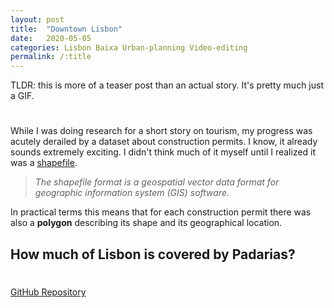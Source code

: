 ```yaml
---
layout: post
title:  "Downtown Lisbon"
date:   2020-05-05
categories: Lisbon Baixa Urban-planning Video-editing
permalink: /:title
---
```

TLDR: this is more of a teaser post than an actual story. It's pretty much just a GIF.

<h1 id="posts-label"></h1>

While I was doing research for a short story on tourism, my progress was acutely derailed by a dataset about construction permits. I know, it already sounds extremely exciting. I didn't think much of it myself until I realized it was a [shapefile](https://en.wikipedia.org/wiki/Shapefile). 

> *The shapefile format is a geospatial vector data format for geographic information system (GIS) software.*

In practical terms this means that for each construction permit there was also a **polygon** describing its shape and its geographical location. 



## How much of Lisbon is covered by Padarias?

<h1 id="posts-label"></h1>

[GitHub Repository](https://github.com/ricardozacarias/padarias)